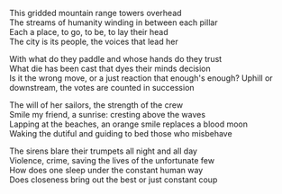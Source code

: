 This gridded mountain range towers overhead  
The streams of humanity winding in between each pillar  
Each a place, to go, to be, to lay their head  
The city is its people, the voices that lead her  

With what do they paddle and whose hands do they trust   
What die has been cast that dyes their minds decision  
Is it the wrong move, or a just reaction that enough's enough? 
Uphill or downstream, the votes are counted in succession  

The will of her sailors, the strength of the crew  
Smile my friend, a sunrise: cresting above the waves  
Lapping at the beaches, an orange smile replaces a blood moon  
Waking the dutiful and guiding to bed those who misbehave

The sirens blare their trumpets all night and all day  
Violence, crime, saving the lives of the unfortunate few  
How does one sleep under the constant human way  
Does closeness bring out the best or just constant coup
